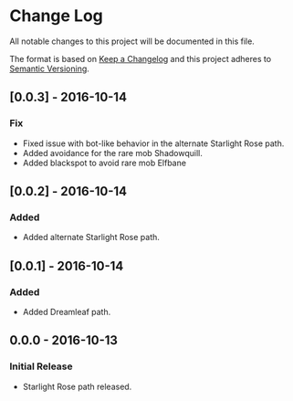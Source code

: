 # Change Log
All notable changes to this project will be documented in this file.

The format is based on [Keep a Changelog](http://keepachangelog.com/) 
and this project adheres to [Semantic Versioning](http://semver.org/).

## [0.0.3] - 2016-10-14
### Fix
- Fixed issue with bot-like behavior in the alternate Starlight Rose path.
- Added avoidance for the rare mob Shadowquill.
- Added blackspot to avoid rare mob Elfbane

## [0.0.2] - 2016-10-14
### Added
- Added alternate Starlight Rose path.

## [0.0.1] - 2016-10-14
### Added
- Added Dreamleaf path.

## 0.0.0 - 2016-10-13
### Initial Release
- Starlight Rose path released.

